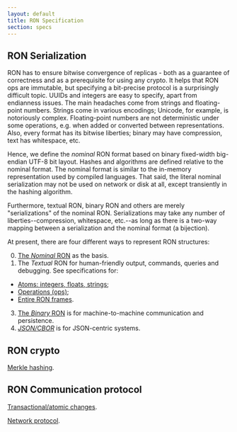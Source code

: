```yaml
---
layout: default
title: RON Specification
section: specs
---
```


## RON Serialization

RON has to ensure bitwise convergence of replicas - both as a guarantee of correctness and as a prerequisite for using any crypto.
It helps that RON ops are immutable, but specifying a bit-precise protocol is a surprisingly difficult topic.
UUIDs and integers are easy to specify, apart from endianness issues.
The main headaches come from strings and floating-point numbers.
Strings come in various encodings; Unicode, for example, is notoriously complex.
Floating-point numbers are not deterministic under some operations, e.g. when added or converted between representations.
Also, every format has its bitwise liberties; binary may have compression, text has whitespace, etc.

Hence, we define the *nominal* RON format based on binary fixed-width big-endian UTF-8 bit layout.
Hashes and algorithms are defined relative to the nominal format.
The nominal format is similar to the in-memory representation used by compiled languages.
That said, the literal nominal serialization may not be used on network or disk at all, except transiently in the hashing algorithm.

Furthermore, textual RON, binary RON and others are merely "serializations" of the nominal RON.
Serializations may take any number of liberties--compression, whitespace, etc.--as long as there is a two-way mapping between a serialization and the nominal format (a bijection).

At present, there are four different ways to represent RON structures:

0. [The *Nominal* RON](nominal) as the basis.
1. The *Textual* RON for human-friendly output, commands, queries and debugging. See specifications for:
  - [Atoms: integers, floats, strings](atoms);
  - [Operations (ops)](ops);
  - [Entire RON frames](frames).
3. [The *Binary* RON](binary) is for machine-to-machine communication and persistence.
4. [*JSON/CBOR*](json) is for JSON-centric systems.


## RON crypto

[Merkle hashing](hash/).

## RON Communication protocol

[Transactional/atomic changes](changes/).

[Network protocol](network/).
